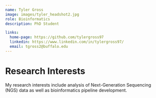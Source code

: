 ```yaml
---
name: Tyler Gross
image: images/tyler_headshot2.jpg
role: Bioinformatics
description: PhD Student

links:
  home-page: https://github.com/tylergross97
  linkedin: https://www.linkedin.com/in/tylergross97/
  email: tgross2@buffalo.edu
---
```


# Research Interests
My research interests include analysis of Next-Generation Sequencing (NGS) data as well as bioinformatics pipeline development.
